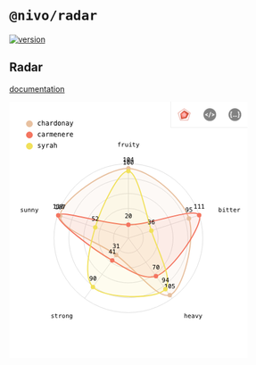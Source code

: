 # `@nivo/radar`

[![version](https://img.shields.io/npm/v/@nivo/radar.svg?style=flat-square)](https://www.npmjs.com/package/@nivo/radar)

## Radar

[documentation](http://nivo.rocks/#/radar)

![Radar](./doc/radar.png)

